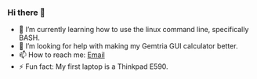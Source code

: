 ### Hi there 👋

- 🌱 I’m currently learning how to use the linux command line, specifically BASH. 
- 🤔 I’m looking for help with making my Gemtria GUI calculator better.
- 📫 How to reach me: [Email](mailto:meirskatz7@gmail.com) 
- ⚡ Fun fact: My first laptop is a Thinkpad E590. 

